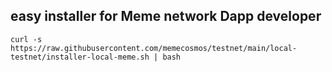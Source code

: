
## easy installer for Meme network Dapp developer

```
curl -s https://raw.githubusercontent.com/memecosmos/testnet/main/local-testnet/installer-local-meme.sh | bash
```

